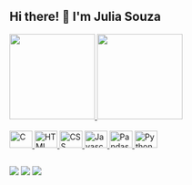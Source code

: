 ## Hi there! 👋 I'm Julia Souza

<div>
    <a href="https://github.com/juliasouz/juliasouz">
    <img height="150em" src="https://github-readme-stats.vercel.app/api?username=juliasouz&show_icons=true&hide=contribs,prs&cache_seconds=86400&theme=ambient_gradient"/>
    <img height="150em" src="https://github-readme-stats.vercel.app/api/top-langs/?username=juliasouz&layout=compact&langs_count=16&theme=ambient_gradient"/>
</div>
<div style="display: inline_block"><br>
    <img alt="C" height="30" width="40" src="https://cdn.jsdelivr.net/gh/devicons/devicon@latest/icons/c/c-original.svg">
    <img alt="HTML" height="30" width="40" src="https://cdn.jsdelivr.net/gh/devicons/devicon@latest/icons/html5/html5-original-wordmark.svg">
    <img alt="CSS" height="30" width="40" src="https://cdn.jsdelivr.net/gh/devicons/devicon@latest/icons/css3/css3-original-wordmark.svg">
    <img alt="Javascript" height="30" width="40" src="https://cdn.jsdelivr.net/gh/devicons/devicon@latest/icons/javascript/javascript-original.svg">
    <img alt="Pandas" height="30" width="40" src="https://cdn.jsdelivr.net/gh/devicons/devicon@latest/icons/pandas/pandas-original.svg">
    <img alt="Python" height="30" width="40" src="https://cdn.jsdelivr.net/gh/devicons/devicon@latest/icons/python/python-original-wordmark.svg">
</div>

##

<div>
    <a href="https://www.linkedin.com/in/julia-souza-4742021b6/" target="_blank"><img src="https://img.shields.io/badge/-LinkedIn-%230077B5?style=for-the-badge&logo=linkedin&logoColor=white" target="_blank"></a>
    <a href="https://www.instagram.com/julia.verse/" target="_blank"><img src="https://img.shields.io/badge/-Instagram-%23E4405F?style=for-the-badge&logo=instagram&logoColor=white" target="_blank"></a>
    <a href="discordapp.com/users/juliaverse#0211" target="_blank"><img src="https://img.shields.io/badge/Discord-7289OA?style=for-the-badge&logo=linkedin&logoColor=white" target="_blank"></a>
</div>
